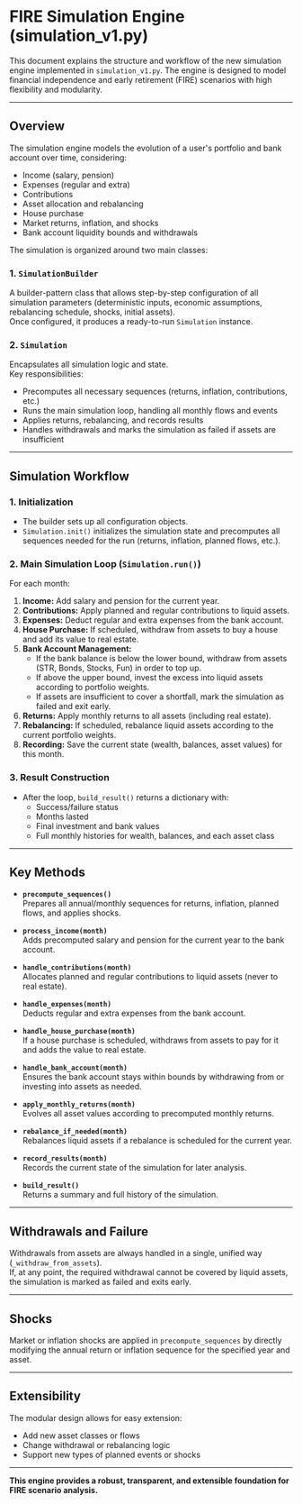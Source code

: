 # FIRE Simulation Engine (simulation_v1.py)

This document explains the structure and workflow of the new simulation engine implemented in `simulation_v1.py`. The engine is designed to model financial independence and early retirement (FIRE) scenarios with high flexibility and modularity.

---

## Overview

The simulation engine models the evolution of a user's portfolio and bank account over time, considering:

- Income (salary, pension)
- Expenses (regular and extra)
- Contributions
- Asset allocation and rebalancing
- House purchase
- Market returns, inflation, and shocks
- Bank account liquidity bounds and withdrawals

The simulation is organized around two main classes:

### 1. `SimulationBuilder`

A builder-pattern class that allows step-by-step configuration of all simulation parameters (deterministic inputs, economic assumptions, rebalancing schedule, shocks, initial assets).  
Once configured, it produces a ready-to-run `Simulation` instance.

### 2. `Simulation`

Encapsulates all simulation logic and state.  
Key responsibilities:

- Precomputes all necessary sequences (returns, inflation, contributions, etc.)
- Runs the main simulation loop, handling all monthly flows and events
- Applies returns, rebalancing, and records results
- Handles withdrawals and marks the simulation as failed if assets are insufficient

---

## Simulation Workflow

### 1. **Initialization**

- The builder sets up all configuration objects.
- `Simulation.init()` initializes the simulation state and precomputes all sequences needed for the run (returns, inflation, planned flows, etc.).

### 2. **Main Simulation Loop (`Simulation.run()`)**

For each month:

1. **Income:** Add salary and pension for the current year.
2. **Contributions:** Apply planned and regular contributions to liquid assets.
3. **Expenses:** Deduct regular and extra expenses from the bank account.
4. **House Purchase:** If scheduled, withdraw from assets to buy a house and add its value to real estate.
5. **Bank Account Management:**  
   - If the bank balance is below the lower bound, withdraw from assets (STR, Bonds, Stocks, Fun) in order to top up.
   - If above the upper bound, invest the excess into liquid assets according to portfolio weights.
   - If assets are insufficient to cover a shortfall, mark the simulation as failed and exit early.
6. **Returns:** Apply monthly returns to all assets (including real estate).
7. **Rebalancing:** If scheduled, rebalance liquid assets according to the current portfolio weights.
8. **Recording:** Save the current state (wealth, balances, asset values) for this month.

### 3. **Result Construction**

- After the loop, `build_result()` returns a dictionary with:
  - Success/failure status
  - Months lasted
  - Final investment and bank values
  - Full monthly histories for wealth, balances, and each asset class

---

## Key Methods

- **`precompute_sequences()`**  
  Prepares all annual/monthly sequences for returns, inflation, planned flows, and applies shocks.

- **`process_income(month)`**  
  Adds precomputed salary and pension for the current year to the bank account.

- **`handle_contributions(month)`**  
  Allocates planned and regular contributions to liquid assets (never to real estate).

- **`handle_expenses(month)`**  
  Deducts regular and extra expenses from the bank account.

- **`handle_house_purchase(month)`**  
  If a house purchase is scheduled, withdraws from assets to pay for it and adds the value to real estate.

- **`handle_bank_account(month)`**  
  Ensures the bank account stays within bounds by withdrawing from or investing into assets as needed.

- **`apply_monthly_returns(month)`**  
  Evolves all asset values according to precomputed monthly returns.

- **`rebalance_if_needed(month)`**  
  Rebalances liquid assets if a rebalance is scheduled for the current year.

- **`record_results(month)`**  
  Records the current state of the simulation for later analysis.

- **`build_result()`**  
  Returns a summary and full history of the simulation.

---

## Withdrawals and Failure

Withdrawals from assets are always handled in a single, unified way (`_withdraw_from_assets`).  
If, at any point, the required withdrawal cannot be covered by liquid assets, the simulation is marked as failed and exits early.

---

## Shocks

Market or inflation shocks are applied in `precompute_sequences` by directly modifying the annual return or inflation sequence for the specified year and asset.

---

## Extensibility

The modular design allows for easy extension:

- Add new asset classes or flows
- Change withdrawal or rebalancing logic
- Support new types of planned events or shocks

---

**This engine provides a robust, transparent, and extensible foundation for FIRE scenario analysis.**
